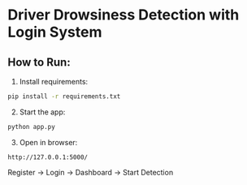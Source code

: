 
# Driver Drowsiness Detection with Login System

## How to Run:
1. Install requirements:
```bash
pip install -r requirements.txt
```

2. Start the app:
```bash
python app.py
```

3. Open in browser:
```
http://127.0.0.1:5000/
```

Register -> Login -> Dashboard -> Start Detection
